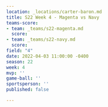 ```yaml
---
location: _locations/carter-baron.md
title: S22 Week 4 - Magenta vs Navy
teams-score:
- team: _teams/s22-magenta.md
  score: 
- team: _teams/s22-navy.md
  score: 
field: "4"
date: 2022-04-03 11:00:00 -0400
season: 22
week: 4
mvp: ''
game-ball: ''
sportsperson: ''
published: false

---
```

